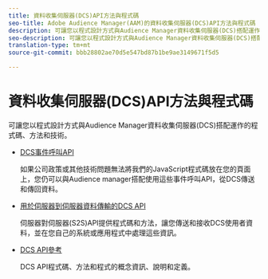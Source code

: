 ```yaml
---
title: 資料收集伺服器(DCS)API方法與程式碼
seo-title: Adobe Audience Manager(AAM)的資料收集伺服器(DCS)API方法與程式碼
description: 可讓您以程式設計方式與Audience Manager資料收集伺服器(DCS)搭配運作的程式碼、方法和技術。
seo-description: 可讓您以程式設計方式與Audience Manager資料收集伺服器(DCS)搭配運作的程式碼、方法和技術。
translation-type: tm+mt
source-git-commit: bbb28802ae70d5e547bd87b1be9ae3149671f5d5

---
```



# 資料收集伺服器(DCS)API方法與程式碼

可讓您以程式設計方式與Audience Manager資料收集伺服器(DCS)搭配運作的程式碼、方法和技術。

* [DCS事件呼叫API](/help/using/api/dcs-intro/dcs-event-calls/dcs-event-calls.md)

   如果公司政策或其他技術問題無法將我們的JavaScript程式碼放在您的頁面上，您仍可以與Audience manager搭配使用這些事件呼叫API，從DCS傳送和傳回資料。

* [用於伺服器到伺服器資料傳輸的DCS API](/help/using/api/dcs-intro/dcs-s2s/dcs-s2s.md)

   伺服器對伺服器(S2S)API提供程式碼和方法，讓您傳送和接收DCS使用者資料，並在您自己的系統或應用程式中處理這些資訊。

* [DCS API參考](/help/using/api/dcs-intro/dcs-api-reference/dcs-api-methods.md)

   DCS API程式碼、方法和程式的概念資訊、說明和定義。